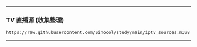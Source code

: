 ***
### TV 直播源  (收集整理)

```
https://raw.githubusercontent.com/Sinocol/study/main/iptv_sources.m3u8
```

***

